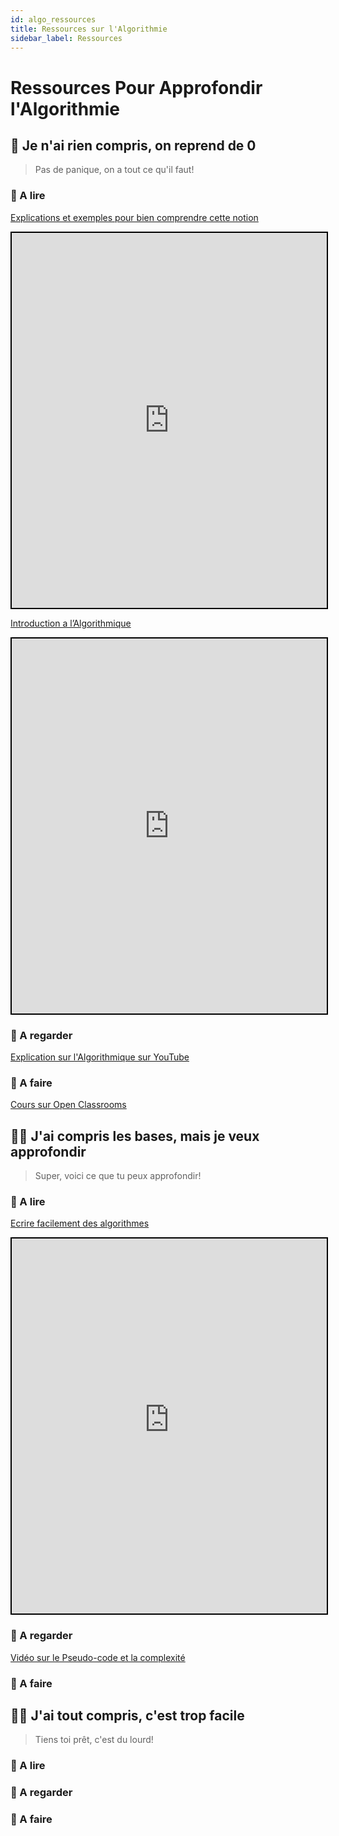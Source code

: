 ```yaml
---
id: algo_ressources
title: Ressources sur l'Algorithmie
sidebar_label: Ressources
---
```



# Ressources Pour Approfondir l'Algorithmie

## 🏁 Je n'ai rien compris, on reprend de 0
> Pas de panique, on a tout ce qu'il faut! 

### 📖 A lire

[Explications et exemples pour bien comprendre cette notion](http://villemin.gerard.free.fr/Wwwgvmm/Logique/IAalgorD.htm)
<iframe style="width:100%; height:600px; border:2px solid black" src="http://villemin.gerard.free.fr/Wwwgvmm/Logique/IAalgorD.htm"></iframe>

[Introduction a l’Algorithmique](http://pise.info/algo/introduction.htm)
<iframe style="width:100%; height:600px; border:2px solid black" src="http://pise.info/algo/introduction.htm"></iframe>

### 🍿 A regarder

[Explication sur l'Algorithmique sur YouTube](https://www.youtube.com/watch?v=fgcGdkhtUcE&list=PLU1uhUPH-DQDup76tvg6XnRjkR719AaFA)


### 🚀 A faire

[Cours sur Open Classrooms](http://openclassrooms.com/fr/courses/1467201-algorithmique-pour-lapprenti-programmeur)

## 👩‍💻 J'ai compris les bases, mais je veux approfondir
> Super, voici ce que tu peux approfondir!

### 📖 A lire

[Ecrire facilement des algorithmes](https://apprendre-la-programmation.net/debutant-ecrire-facilement-algorithme/)
<iframe style="width:100%; height:600px; border:2px solid black" src="https://apprendre-la-programmation.net/debutant-ecrire-facilement-algorithme/"></iframe>

### 🍿 A regarder

[Vidéo sur le Pseudo-code et la complexité](https://www.youtube.com/watch?v=pSJhyUiI9kE)

### 🚀 A faire

## 🏄‍♀️ J'ai tout compris, c'est trop facile
> Tiens toi prêt, c'est du lourd!

### 📖 A lire

### 🍿 A regarder

### 🚀 A faire
